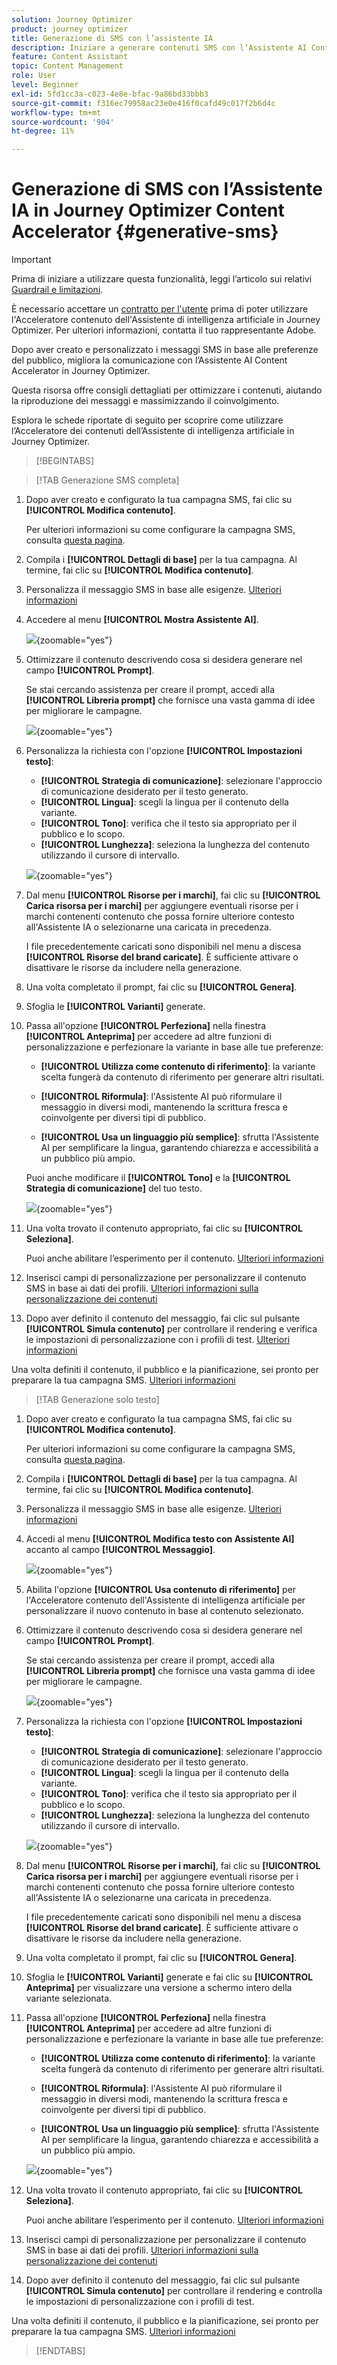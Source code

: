 ```yaml
---
solution: Journey Optimizer
product: journey optimizer
title: Generazione di SMS con l’assistente IA
description: Iniziare a generare contenuti SMS con l’Assistente AI Content Accelerator in Journey Optimizer
feature: Content Assistant
topic: Content Management
role: User
level: Beginner
exl-id: 5fd1cc3a-c023-4e8e-bfac-9a86bd33bbb3
source-git-commit: f316ec79958ac23e0e416f0cafd49c017f2b6d4c
workflow-type: tm+mt
source-wordcount: '904'
ht-degree: 11%

---
```


# Generazione di SMS con l’Assistente IA in Journey Optimizer Content Accelerator  {#generative-sms}

>[!IMPORTANT]
>
>Prima di iniziare a utilizzare questa funzionalità, leggi l’articolo sui relativi [Guardrail e limitazioni](gs-generative.md#generative-guardrails).
></br>
>
>È necessario accettare un [contratto per l&#39;utente](https://www.adobe.com/legal/licenses-terms/adobe-dx-gen-ai-user-guidelines.html) prima di poter utilizzare l&#39;Acceleratore contenuto dell&#39;Assistente di intelligenza artificiale in Journey Optimizer. Per ulteriori informazioni, contatta il tuo rappresentante Adobe.

Dopo aver creato e personalizzato i messaggi SMS in base alle preferenze del pubblico, migliora la comunicazione con l’Assistente AI Content Accelerator in Journey Optimizer.

Questa risorsa offre consigli dettagliati per ottimizzare i contenuti, aiutando la riproduzione dei messaggi e massimizzando il coinvolgimento.

Esplora le schede riportate di seguito per scoprire come utilizzare l’Acceleratore dei contenuti dell’Assistente di intelligenza artificiale in Journey Optimizer.

>[!BEGINTABS]

>[!TAB Generazione SMS completa]

1. Dopo aver creato e configurato la tua campagna SMS, fai clic su **[!UICONTROL Modifica contenuto]**.

   Per ulteriori informazioni su come configurare la campagna SMS, consulta [questa pagina](../sms/create-sms.md).

1. Compila i **[!UICONTROL Dettagli di base]** per la tua campagna. Al termine, fai clic su **[!UICONTROL Modifica contenuto]**.

1. Personalizza il messaggio SMS in base alle esigenze. [Ulteriori informazioni](../sms/create-sms.md)

1. Accedere al menu **[!UICONTROL Mostra Assistente AI]**.

   ![](assets/sms-genai-1.png){zoomable="yes"}

1. Ottimizzare il contenuto descrivendo cosa si desidera generare nel campo **[!UICONTROL Prompt]**.

   Se stai cercando assistenza per creare il prompt, accedi alla **[!UICONTROL Libreria prompt]** che fornisce una vasta gamma di idee per migliorare le campagne.

   ![](assets/sms-genai-2.png){zoomable="yes"}

1. Personalizza la richiesta con l&#39;opzione **[!UICONTROL Impostazioni testo]**:

   * **[!UICONTROL Strategia di comunicazione]**: selezionare l&#39;approccio di comunicazione desiderato per il testo generato.
   * **[!UICONTROL Lingua]**: scegli la lingua per il contenuto della variante.
   * **[!UICONTROL Tono]**: verifica che il testo sia appropriato per il pubblico e lo scopo.
   * **[!UICONTROL Lunghezza]**: seleziona la lunghezza del contenuto utilizzando il cursore di intervallo.

   ![](assets/sms-genai-3.png){zoomable="yes"}

1. Dal menu **[!UICONTROL Risorse per i marchi]**, fai clic su **[!UICONTROL Carica risorsa per i marchi]** per aggiungere eventuali risorse per i marchi contenenti contenuto che possa fornire ulteriore contesto all&#39;Assistente IA o selezionarne una caricata in precedenza.

   I file precedentemente caricati sono disponibili nel menu a discesa **[!UICONTROL Risorse del brand caricate]**. È sufficiente attivare o disattivare le risorse da includere nella generazione.

1. Una volta completato il prompt, fai clic su **[!UICONTROL Genera]**.

1. Sfoglia le **[!UICONTROL Varianti]** generate.

1. Passa all&#39;opzione **[!UICONTROL Perfeziona]** nella finestra **[!UICONTROL Anteprima]** per accedere ad altre funzioni di personalizzazione e perfezionare la variante in base alle tue preferenze:

   * **[!UICONTROL Utilizza come contenuto di riferimento]**: la variante scelta fungerà da contenuto di riferimento per generare altri risultati.

   * **[!UICONTROL Riformula]**: l&#39;Assistente AI può riformulare il messaggio in diversi modi, mantenendo la scrittura fresca e coinvolgente per diversi tipi di pubblico.

   * **[!UICONTROL Usa un linguaggio più semplice]**: sfrutta l&#39;Assistente AI per semplificare la lingua, garantendo chiarezza e accessibilità a un pubblico più ampio.

   Puoi anche modificare il **[!UICONTROL Tono]** e la **[!UICONTROL Strategia di comunicazione]** del tuo testo.

   ![](assets/sms-genai-4.png){zoomable="yes"}

1. Una volta trovato il contenuto appropriato, fai clic su **[!UICONTROL Seleziona]**.

   Puoi anche abilitare l’esperimento per il contenuto. [Ulteriori informazioni](generative-experimentation.md)

1. Inserisci campi di personalizzazione per personalizzare il contenuto SMS in base ai dati dei profili. [Ulteriori informazioni sulla personalizzazione dei contenuti](../personalization/personalize.md)

1. Dopo aver definito il contenuto del messaggio, fai clic sul pulsante **[!UICONTROL Simula contenuto]** per controllare il rendering e verifica le impostazioni di personalizzazione con i profili di test. [Ulteriori informazioni](../personalization/personalize.md)

Una volta definiti il contenuto, il pubblico e la pianificazione, sei pronto per preparare la tua campagna SMS. [Ulteriori informazioni](../campaigns/review-activate-campaign.md)

>[!TAB Generazione solo testo]

1. Dopo aver creato e configurato la tua campagna SMS, fai clic su **[!UICONTROL Modifica contenuto]**.

   Per ulteriori informazioni su come configurare la campagna SMS, consulta [questa pagina](../sms/create-sms.md).

1. Compila i **[!UICONTROL Dettagli di base]** per la tua campagna. Al termine, fai clic su **[!UICONTROL Modifica contenuto]**.

1. Personalizza il messaggio SMS in base alle esigenze. [Ulteriori informazioni](../sms/create-sms.md)

1. Accedi al menu **[!UICONTROL Modifica testo con Assistente AI]** accanto al campo **[!UICONTROL Messaggio]**.

   ![](assets/sms-text-genai-1.png){zoomable="yes"}

1. Abilita l&#39;opzione **[!UICONTROL Usa contenuto di riferimento]** per l&#39;Acceleratore contenuto dell&#39;Assistente di intelligenza artificiale per personalizzare il nuovo contenuto in base al contenuto selezionato.

1. Ottimizzare il contenuto descrivendo cosa si desidera generare nel campo **[!UICONTROL Prompt]**.

   Se stai cercando assistenza per creare il prompt, accedi alla **[!UICONTROL Libreria prompt]** che fornisce una vasta gamma di idee per migliorare le campagne.

   ![](assets/sms-text-genai-2.png){zoomable="yes"}

1. Personalizza la richiesta con l&#39;opzione **[!UICONTROL Impostazioni testo]**:

   * **[!UICONTROL Strategia di comunicazione]**: selezionare l&#39;approccio di comunicazione desiderato per il testo generato.
   * **[!UICONTROL Lingua]**: scegli la lingua per il contenuto della variante.
   * **[!UICONTROL Tono]**: verifica che il testo sia appropriato per il pubblico e lo scopo.
   * **[!UICONTROL Lunghezza]**: seleziona la lunghezza del contenuto utilizzando il cursore di intervallo.

   ![](assets/sms-text-genai-3.png){zoomable="yes"}

1. Dal menu **[!UICONTROL Risorse per i marchi]**, fai clic su **[!UICONTROL Carica risorsa per i marchi]** per aggiungere eventuali risorse per i marchi contenenti contenuto che possa fornire ulteriore contesto all&#39;Assistente IA o selezionarne una caricata in precedenza.

   I file precedentemente caricati sono disponibili nel menu a discesa **[!UICONTROL Risorse del brand caricate]**. È sufficiente attivare o disattivare le risorse da includere nella generazione.

1. Una volta completato il prompt, fai clic su **[!UICONTROL Genera]**.

1. Sfoglia le **[!UICONTROL Varianti]** generate e fai clic su **[!UICONTROL Anteprima]** per visualizzare una versione a schermo intero della variante selezionata.

1. Passa all&#39;opzione **[!UICONTROL Perfeziona]** nella finestra **[!UICONTROL Anteprima]** per accedere ad altre funzioni di personalizzazione e perfezionare la variante in base alle tue preferenze:

   * **[!UICONTROL Utilizza come contenuto di riferimento]**: la variante scelta fungerà da contenuto di riferimento per generare altri risultati.

   * **[!UICONTROL Riformula]**: l&#39;Assistente AI può riformulare il messaggio in diversi modi, mantenendo la scrittura fresca e coinvolgente per diversi tipi di pubblico.

   * **[!UICONTROL Usa un linguaggio più semplice]**: sfrutta l&#39;Assistente AI per semplificare la lingua, garantendo chiarezza e accessibilità a un pubblico più ampio.

   ![](assets/sms-text-genai-4.png){zoomable="yes"}

1. Una volta trovato il contenuto appropriato, fai clic su **[!UICONTROL Seleziona]**.

   Puoi anche abilitare l’esperimento per il contenuto. [Ulteriori informazioni](generative-experimentation.md)

1. Inserisci campi di personalizzazione per personalizzare il contenuto SMS in base ai dati dei profili. [Ulteriori informazioni sulla personalizzazione dei contenuti](../personalization/personalize.md)

1. Dopo aver definito il contenuto del messaggio, fai clic sul pulsante **[!UICONTROL Simula contenuto]** per controllare il rendering e controlla le impostazioni di personalizzazione con i profili di test.

Una volta definiti il contenuto, il pubblico e la pianificazione, sei pronto per preparare la tua campagna SMS. [Ulteriori informazioni](../campaigns/review-activate-campaign.md)

>[!ENDTABS]
